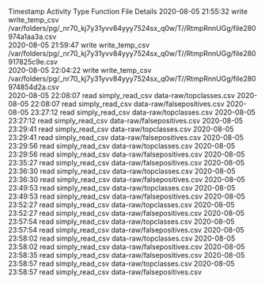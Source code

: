 Timestamp	Activity Type	Function	File	Details
2020-08-05 21:55:32	write	write_temp_csv	/var/folders/pg/_nr70_kj7y31yvv84yyy7524sx_q0w/T//RtmpRnnUGg/file280974a1aa3a.csv	
2020-08-05 21:59:47	write	write_temp_csv	/var/folders/pg/_nr70_kj7y31yvv84yyy7524sx_q0w/T//RtmpRnnUGg/file280917825c9e.csv	
2020-08-05 22:04:22	write	write_temp_csv	/var/folders/pg/_nr70_kj7y31yvv84yyy7524sx_q0w/T//RtmpRnnUGg/file280974854d2a.csv	
2020-08-05 22:08:07	read	simply_read_csv	data-raw/topclasses.csv	
2020-08-05 22:08:07	read	simply_read_csv	data-raw/falsepositives.csv	
2020-08-05 23:27:12	read	simply_read_csv	data-raw/topclasses.csv	
2020-08-05 23:27:12	read	simply_read_csv	data-raw/falsepositives.csv	
2020-08-05 23:29:41	read	simply_read_csv	data-raw/topclasses.csv	
2020-08-05 23:29:41	read	simply_read_csv	data-raw/falsepositives.csv	
2020-08-05 23:29:56	read	simply_read_csv	data-raw/topclasses.csv	
2020-08-05 23:29:56	read	simply_read_csv	data-raw/falsepositives.csv	
2020-08-05 23:35:27	read	simply_read_csv	data-raw/falsepositives.csv	
2020-08-05 23:36:30	read	simply_read_csv	data-raw/topclasses.csv	
2020-08-05 23:36:30	read	simply_read_csv	data-raw/falsepositives.csv	
2020-08-05 23:49:53	read	simply_read_csv	data-raw/topclasses.csv	
2020-08-05 23:49:53	read	simply_read_csv	data-raw/falsepositives.csv	
2020-08-05 23:52:27	read	simply_read_csv	data-raw/topclasses.csv	
2020-08-05 23:52:27	read	simply_read_csv	data-raw/falsepositives.csv	
2020-08-05 23:57:54	read	simply_read_csv	data-raw/topclasses.csv	
2020-08-05 23:57:54	read	simply_read_csv	data-raw/falsepositives.csv	
2020-08-05 23:58:02	read	simply_read_csv	data-raw/topclasses.csv	
2020-08-05 23:58:02	read	simply_read_csv	data-raw/falsepositives.csv	
2020-08-05 23:58:35	read	simply_read_csv	data-raw/falsepositives.csv	
2020-08-05 23:58:57	read	simply_read_csv	data-raw/topclasses.csv	
2020-08-05 23:58:57	read	simply_read_csv	data-raw/falsepositives.csv	

